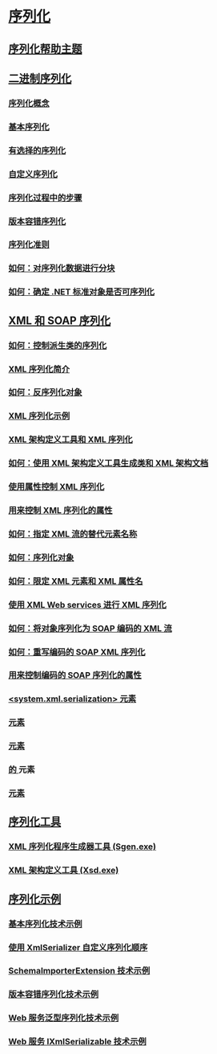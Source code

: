 # [序列化](index.md)
## [序列化帮助主题](serialization-how-to-topics.md)
## [二进制序列化](binary-serialization.md)
### [序列化概念](serialization-concepts.md)
### [基本序列化](basic-serialization.md)
### [有选择的序列化](selective-serialization.md)
### [自定义序列化](custom-serialization.md)
### [序列化过程中的步骤](steps-in-the-serialization-process.md)
### [版本容错序列化](version-tolerant-serialization.md)
### [序列化准则](serialization-guidelines.md)
### [如何：对序列化数据进行分块](how-to-chunk-serialized-data.md)
### [如何：确定 .NET 标准对象是否可序列化](how-to-determine-if-netstandard-object-is-serializable.md)
## [XML 和 SOAP 序列化](xml-and-soap-serialization.md)
### [如何：控制派生类的序列化](how-to-control-serialization-of-derived-classes.md)
### [XML 序列化简介](introducing-xml-serialization.md)
### [如何：反序列化对象](how-to-deserialize-an-object.md)
### [XML 序列化示例](examples-of-xml-serialization.md)
### [XML 架构定义工具和 XML 序列化](the-xml-schema-definition-tool-and-xml-serialization.md)
### [如何：使用 XML 架构定义工具生成类和 XML 架构文档](xml-schema-def-tool-gen.md)
### [使用属性控制 XML 序列化](controlling-xml-serialization-using-attributes.md)
### [用来控制 XML 序列化的属性](attributes-that-control-xml-serialization.md)
### [如何：指定 XML 流的替代元素名称](how-to-specify-an-alternate-element-name-for-an-xml-stream.md)
### [如何：序列化对象](how-to-serialize-an-object.md)
### [如何：限定 XML 元素和 XML 属性名](how-to-qualify-xml-element-and-xml-attribute-names.md)
### [使用 XML Web services 进行 XML 序列化](xml-serialization-with-xml-web-services.md)
### [如何：将对象序列化为 SOAP 编码的 XML 流](how-to-serialize-an-object-as-a-soap-encoded-xml-stream.md)
### [如何：重写编码的 SOAP XML 序列化](how-to-override-encoded-soap-xml-serialization.md)
### [用来控制编码的 SOAP 序列化的属性](attributes-that-control-encoded-soap-serialization.md)
### [<system.xml.serialization> 元素](system-xml-serialization-element.md)
### [<dateTimeSerialization> 元素](datetimeserialization-element.md)
### [<schemaImporterExtensions> 元素](schemaimporterextensions-element.md)
### [<add> 的 <xmlSchemaImporterExtensions>](add-element-for-xmlschemaimporterextensions.md) 元素
### [<xmlSerializer> 元素](xmlserializer-element.md)
## [序列化工具](serialization-tools.md)
### [XML 序列化程序生成器工具 (Sgen.exe)](xml-serializer-generator-tool-sgen-exe.md)
### [XML 架构定义工具 (Xsd.exe)](xml-schema-definition-tool-xsd-exe.md)
## [序列化示例](serialization-samples.md)
### [基本序列化技术示例](basic-serialization-technology-sample.md)
### [使用 XmlSerializer 自定义序列化顺序](custom-serialization-order-with-xmlserializer.md)
### [SchemaImporterExtension 技术示例](schemaimporterextension-technology-sample.md)
### [版本容错序列化技术示例](version-tolerant-serialization-technology-sample.md)
### [Web 服务泛型序列化技术示例](web-services-generics-serialization-technology-sample.md)
### [Web 服务 IXmlSerializable 技术示例](web-services-ixmlserializable-technology-sample.md)
